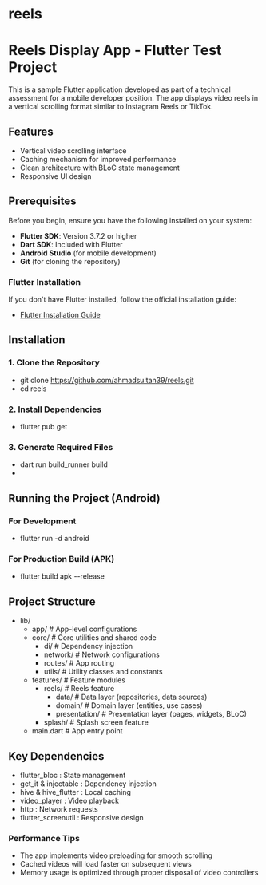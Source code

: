# reels

# Reels Display App - Flutter Test Project

This is a sample Flutter application developed as part of a technical assessment for a mobile developer position. The app displays video reels in a vertical scrolling format similar to Instagram Reels or TikTok.

## Features

- Vertical video scrolling interface
- Caching mechanism for improved performance
- Clean architecture with BLoC state management
- Responsive UI design

## Prerequisites

Before you begin, ensure you have the following installed on your system:

- **Flutter SDK**: Version 3.7.2 or higher
- **Dart SDK**: Included with Flutter
- **Android Studio** (for mobile development)
- **Git** (for cloning the repository)

### Flutter Installation

If you don't have Flutter installed, follow the official installation guide:

- [Flutter Installation Guide](https://docs.flutter.dev/get-started/install)

## Installation

### 1. Clone the Repository

- git clone https://github.com/ahmadsultan39/reels.git
- cd reels

### 2. Install Dependencies

- flutter pub get

### 3. Generate Required Files

- dart run build_runner build
- 
## Running the Project (Android)

### For Development

- flutter run -d android

### For Production Build (APK)

- flutter build apk --release

## Project Structure

- lib/  
  - app/  # App-level configurations  
  - core/  # Core utilities and shared code  
    - di/  # Dependency injection  
    - network/  # Network configurations  
    - routes/  # App routing  
    - utils/  # Utility classes and constants  
  - features/  # Feature modules  
    - reels/  # Reels feature  
      - data/  # Data layer (repositories, data sources)  
      - domain/  # Domain layer (entities, use cases)  
      - presentation/  # Presentation layer (pages, widgets, BLoC)  
    - splash/  # Splash screen feature  
  - main.dart  # App entry point  

## Key Dependencies

- flutter_bloc : State management
- get_it & injectable : Dependency injection
- hive & hive_flutter : Local caching
- video_player : Video playback
- http : Network requests
- flutter_screenutil : Responsive design

### Performance Tips

- The app implements video preloading for smooth scrolling
- Cached videos will load faster on subsequent views
- Memory usage is optimized through proper disposal of video controllers